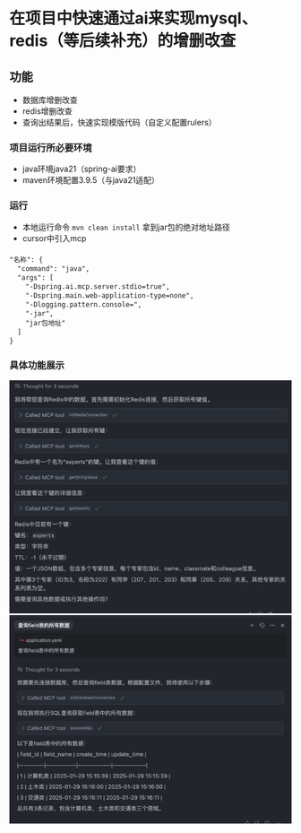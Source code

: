 # 在项目中快速通过ai来实现mysql、redis（等后续补充）的增删改查
## 功能
- 数据库增删改查
- redis增删改查
- 查询出结果后，快速实现模版代码（自定义配置rulers）


### 项目运行所必要环境
 - java环境java21（spring-ai要求）
 - maven环境配置3.9.5（与java21适配）


### 运行
- 本地运行命令
  `mvn clean install`
  拿到jar包的绝对地址路径
- cursor中引入mcp
#### 
    "名称": {
      "command": "java",
      "args": [
        "-Dspring.ai.mcp.server.stdio=true",
        "-Dspring.main.web-application-type=none",
        "-Dlogging.pattern.console=",
        "-jar",
        "jar包地址"
      ]
    }
### 

### 具体功能展示 
![img.png](imges/img.png)
![img.png](imges/img1.png)


